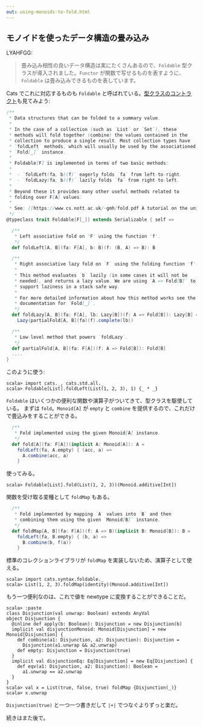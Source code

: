 ```yaml
---
out: using-monoids-to-fold.html
---
```


  [FoldableSource]: $catsBaseUrl$/core/src/main/scala/cats/Foldable.scala

モノイドを使ったデータ構造の畳み込み
------------------------------

LYAHFGG:

> 畳み込み相性の良いデータ構造は実にたくさんあるので、`Foldable` 型クラスが導入されました。`Functor` が関数で写せるものを表すように、`Foldable` は畳み込みできるものを表しています。

Cats でこれに対応するものも `Foldable` と呼ばれている。[型クラスのコントラクト][FoldableSource]も見てみよう:

```scala
/**
 * Data structures that can be folded to a summary value.
 *
 * In the case of a collection (such as `List` or `Set`), these
 * methods will fold together (combine) the values contained in the
 * collection to produce a single result. Most collection types have
 * `foldLeft` methods, which will usually be used by the associationed
 * `Fold[_]` instance.
 *
 * Foldable[F] is implemented in terms of two basic methods:
 *
 *  - `foldLeft(fa, b)(f)` eagerly folds `fa` from left-to-right.
 *  - `foldLazy(fa, b)(f)` lazily folds `fa` from right-to-left.
 *
 * Beyond these it provides many other useful methods related to
 * folding over F[A] values.
 *
 * See: [[https://www.cs.nott.ac.uk/~gmh/fold.pdf A tutorial on the universality and expressiveness of fold]]
 */
@typeclass trait Foldable[F[_]] extends Serializable { self =>

  /**
   * Left associative fold on 'F' using the function 'f'.
   */
  def foldLeft[A, B](fa: F[A], b: B)(f: (B, A) => B): B

  /**
   * Right associative lazy fold on `F` using the folding function 'f'.
   *
   * This method evaluates `b` lazily (in some cases it will not be
   * needed), and returns a lazy value. We are using `A => Fold[B]` to
   * support laziness in a stack-safe way.
   *
   * For more detailed information about how this method works see the
   * documentation for `Fold[_]`.
   */
  def foldLazy[A, B](fa: F[A], lb: Lazy[B])(f: A => Fold[B]): Lazy[B] =
    Lazy(partialFold[A, B](fa)(f).complete(lb))

  /**
   * Low-level method that powers `foldLazy`.
   */
  def partialFold[A, B](fa: F[A])(f: A => Fold[B]): Fold[B]
  ....
}
```

このように使う:

```console:new
scala> import cats._, cats.std.all._
scala> Foldable[List].foldLeft(List(1, 2, 3), 1) {_ * _}
```

`Foldable` はいくつかの便利な関数や演算子がついてきて、型クラスを駆使している。
まずは `fold`。`Monoid[A]` が `empty` と `combine` を提供するので、これだけで畳込みをすることができる。

```scala
  /**
   * Fold implemented using the given Monoid[A] instance.
   */
  def fold[A](fa: F[A])(implicit A: Monoid[A]): A =
    foldLeft(fa, A.empty) { (acc, a) =>
      A.combine(acc, a)
    }
```

使ってみる。

```console
scala> Foldable[List].fold(List(1, 2, 3))(Monoid.additive[Int])
```

関数を受け取る変種として `foldMap` もある。

```scala
  /**
   * Fold implemented by mapping `A` values into `B` and then
   * combining them using the given `Monoid[B]` instance.
   */
  def foldMap[A, B](fa: F[A])(f: A => B)(implicit B: Monoid[B]): B =
    foldLeft(fa, B.empty) { (b, a) =>
      B.combine(b, f(a))
    }
```

標準のコレクションライブラリが `foldMap` を実装しないため、演算子として使える。

```console
scala> import cats.syntax.foldable._
scala> List(1, 2, 3).foldMap(identity)(Monoid.additive[Int])
```

もう一つ便利なのは、これで値を newtype に変換することができることだ。

```console
scala> :paste
class Disjunction(val unwrap: Boolean) extends AnyVal
object Disjunction {
  @inline def apply(b: Boolean): Disjunction = new Disjunction(b)
  implicit val disjunctionMonoid: Monoid[Disjunction] = new Monoid[Disjunction] {
    def combine(a1: Disjunction, a2: Disjunction): Disjunction =
      Disjunction(a1.unwrap && a2.unwrap)
    def empty: Disjunction = Disjunction(true)
  }
  implicit val disjunctionEq: Eq[Disjunction] = new Eq[Disjunction] {
    def eqv(a1: Disjunction, a2: Disjunction): Boolean =
      a1.unwrap == a2.unwrap
  }
}
scala> val x = List(true, false, true) foldMap {Disjunction(_)}
scala> x.unwrap
```

`Disjunction(true)` と一つ一つ書きだして `|+|` でつなぐよりずっと楽だ。

続きはまた後で。
